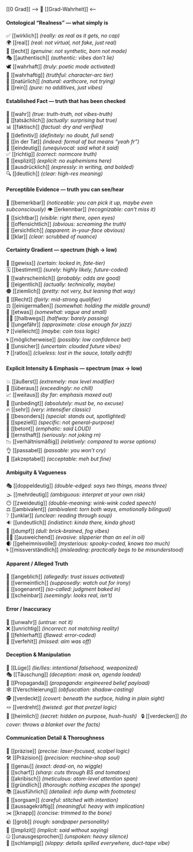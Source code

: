 [[0 Grad]]
--> 🧩 [[Grad-Wahrheit]] <--
#### Ontological “Realness” — what simply is  
✅ [[wirklich]] *(really: as real as it gets, no cap)*  
🌍 [[real]] *(real: not virtual, not fake, just real)*  
🧬 [[echt]] *(genuine: not synthetic, born not made)*  
🎭 [[authentisch]] *(authentic: vibes don’t lie)*  
🕊️ [[wahrhaft]] *(truly: poetic mode activated)*  
📖 [[wahrhaftig]] *(truthful: character-arc tier)*  
🌱 [[natürlich]] *(natural: earthcore, not trying)*  
🧪 [[rein]] *(pure: no additives, just vibes)*  

#### Established Fact — truth that has been checked  
🔎 [[wahr]] *(true: truth-truth, not vibes-truth)*  
📌 [[tatsächlich]] *(actually: surprising but true)*  
📊 [[faktisch]] *(factual: dry and verified)*  
📜 [[definitiv]] *(definitely: no doubt, full send)*  
🙋 [[in der Tat]] *(indeed: formal af but means “yeah fr”)*  
🔨 [[eindeutig]] *(unequivocal: said what it said)*  
✅ [[richtig]] *(correct: normcore truth)*  
📣 [[explizit]] *(explicit: no euphemisms here)*  
📝 [[ausdrücklich]] *(expressly: in writing, and bolded)*  
🔍 [[deutlich]] *(clear: high-res meaning)*  

#### Perceptible Evidence — truth you can see/hear  
🔔 [[bemerkbar]] *(noticeable: you can pick it up, maybe even subconsciously)*
👁️ [[erkennbar]] *(recognizable: can’t miss it)*  
🔭 [[sichtbar]] *(visible: right there, open eyes)*  
📢 [[offensichtlich]] *(obvious: screaming the truth)*  
🚨 [[ersichtlich]] *(apparent: in-your-face obvious)*  
🧼 [[klar]] *(clear: scrubbed of nuance)*  

#### Certainty Gradient — spectrum (high → low)  
🎯 [[gewiss]] *(certain: locked in, fate-tier)*  
🗓️ [[bestimmt]] *(surely: highly likely, future-coded)*  
🤔 [[wahrscheinlich]] *(probably: odds are good)*  
🤷 [[eigentlich]] *(actually: technically, maybe)*  
🟠 [[ziemlich]] *(pretty: not very, but leaning that way)*  
🤏 [[Recht]] *(fairly: mid-strong qualifier)*  
⚖️ [[einigermaßen]] *(somewhat: holding the middle ground)*  
🪫 [[etwas]] *(somewhat: vague and small)*  
🚶‍♂️ [[halbwegs]] *(halfway: barely passing)*  
📏 [[ungefähr]] *(approximate: close enough for jazz)*  
❓ [[vielleicht]] *(maybe: coin toss logic)*  
🌀 [[möglicherweise]] *(possibly: low confidence bet)*  
🔮 [[unsicher]] *(uncertain: clouded future vibes)*  
❓ [[ratlos]] *(clueless: lost in the sauce, totally adrift)*  

#### Explicit Intensity & Emphasis — spectrum (max → low)  
💥 [[äußerst]] *(extremely: max level modifier)*  
🚨 [[überaus]] *(exceedingly: no chill)*  
📈 [[weitaus]] *(by far: emphasis maxed out)*  
🎯 [[unbedingt]] *(absolutely: must be, no excuse)*  
🔥 [[sehr]] *(very: intensifier classic)*  
🌟 [[besonders]] *(special: stands out, spotlighted)*  
🎯 [[speziell]] *(specific: not general-purpose)*  
📢 [[betont]] *(emphatic: said LOUD)*  
🧠 [[ernsthaft]] *(seriously: not joking rn)*  
📉 [[verhältnismäßig]] *(relatively: compared to worse options)*  
👌 [[passabel]] *(passable: you won’t cry)*  
🤷 [[akzeptabel]] *(acceptable: meh but fine)*  

#### Ambiguity & Vagueness  
🎭 [[doppeldeutig]] *(double-edged: says two things, means three)*  
🌫️ [[mehrdeutig]] *(ambiguous: interpret at your own risk)*  
😶 [[zweideutig]] *(double-meaning: wink-wink coded speech)*  
⚖️ [[ambivalent]] *(ambivalent: torn both ways, emotionally bilingual)*  
❔ [[unklar]] *(unclear: reading through soup)*  
🔉 [[undeutlich]] *(indistinct: kinda there, kinda ghost)*  
🧱 [[dumpf]] *(dull: brick-brained, fog vibes)*  
🏃‍♂️ [[ausweichend]] *(evasive: slipperier than an eel in oil)*  
🌒 [[geheimnisvolle]] *(mysterious: spooky-coded, knows too much)*  
🌀 [[missverständlich]] *(misleading: practically begs to be misunderstood)*  

#### Apparent / Alleged Truth  
🧂 [[angeblich]] *(allegedly: trust issues activated)*  
🧠 [[vermeintlich]] *(supposedly: watch out for irony)*  
🐍 [[sogenannt]] *(so-called: judgment baked in)*  
👻 [[scheinbar]] *(seemingly: looks real, isn't)*  

#### Error / Inaccuracy  
🚫 [[unwahr]] *(untrue: not it)*  
❌ [[unrichtig]] *(incorrect: not matching reality)*  
🐛 [[fehlerhaft]] *(flawed: error-coded)*  
🎯 [[verfehlt]] *(missed: aim was off)*  

#### Deception & Manipulation  
🚫 [[Lüge]] *(lie/lies: intentional falsehood, weaponized)*  
🎭 [[Täuschung]] *(deception: mask on, agenda loaded)*  
📣 [[Propaganda]] *(propaganda: engineered belief payload)*  
🕸️ [[Verschleierung]] *(obfuscation: shadow-casting)*  
🕵️ [[verdeckt]] *(covert: beneath the surface, hiding in plain sight)*  
🪢 [[verdreht]] *(twisted: got that pretzel logic)*  
🤫 [[heimlich]] *(secret: hidden on purpose, hush-hush)*  
🔒 [[verdecken]] *(to cover: throws a blanket over the facts)*

#### Communication Detail & Thoroughness  
🎯 [[präzise]] *(precise: laser-focused, scalpel logic)*  
🛠️ [[Präzision]] *(precision: machine-shop soul)*  
🎯 [[genau]] *(exact: dead-on, no wiggle)*  
🔪 [[scharf]] *(sharp: cuts through BS and tomatoes)*  
🧬 [[akribisch]] *(meticulous: atom-level attention span)*  
🧽 [[gründlich]] *(thorough: nothing escapes the sponge)*  
📚 [[ausführlich]] *(detailed: info dump with footnotes)*  
🧵 [[sorgsam]] *(careful: stitched with intention)*  
💬 [[aussagekräftig]] *(meaningful: heavy with implication)*  
✂️ [[knapp]] *(concise: trimmed to the bone)*  
🪨 [[grob]] *(rough: sandpaper personality)*  
💭 [[implizit]] *(implicit: said without saying)*  
🤐 [[unausgesprochen]] *(unspoken: heavy silence)*  
🧹 [[schlampig]] *(sloppy: details spilled everywhere, duct-tape vibe)*